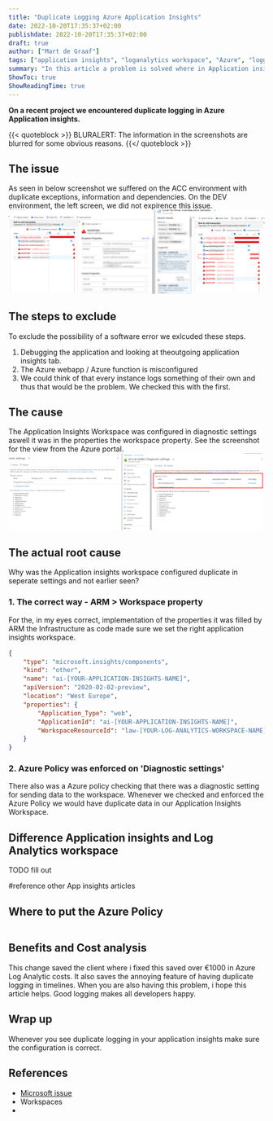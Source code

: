 ```yaml
---
title: "Duplicate Logging Azure Application Insights"
date: 2022-10-20T17:35:37+02:00
publishdate: 2022-10-20T17:35:37+02:00
draft: true
author: ["Mart de Graaf"]
tags: ["application insights", "loganalytics workspace", "Azure", "logging", "monitoring", "problemsolving"]
summary: "In this article a problem is solved where in Application insights we encountered duplicate logging."
ShowToc: true
ShowReadingTime: true
---
```


**On a recent project we encountered duplicate logging in Azure Application insights.**

{{< quoteblock >}}
BLURALERT: The information in the screenshots are blurred for some obvious reasons.
{{</ quoteblock >}}
## The issue
As seen in below screenshot we suffered on the ACC environment with duplicate exceptions, information and dependencies. On the DEV environment, the left screen, we did not expirence this issue.
![Duplicate logging](/images/duplicate-logging.png)

## The steps to exclude

To exclude the possibility of a software error we exlcuded these steps.

1. Debugging the application and looking at theoutgoing application insights tab.
1. The Azure webapp / Azure function is misconfigured
1. We could think of that every instance logs something of their own and thus that would be the problem. We checked this with the first.

## The cause
The Application Insights Workspace was configured in diagnostic settings aswell it was in the properties the workspace property. See the screenshot for the view from the Azure portal.
![Diagnostic settings](/images/diagnostic-settings.png)

## The actual root cause
Why was the Application insights workspace configured duplicate in seperate settings and not earlier seen?
### 1. The correct way - ARM > Workspace property
For the, in my eyes correct, implementation of the properties it was filled by ARM the Infrastructure as code made sure we set the right application insights workspace.

```json {linenos=table}
{
    "type": "microsoft.insights/components",
    "kind": "other",
    "name": "ai-[YOUR-APPLICATION-INSIGHTS-NAME]",
    "apiVersion": "2020-02-02-preview",
    "location": "West Europe",
    "properties": {
        "Application_Type": "web",
        "ApplicationId": "ai-[YOUR-APPLICATION-INSIGHTS-NAME]",
        "WorkspaceResourceId": "law-[YOUR-LOG-ANALYTICS-WORKSPACE-NAME]"
    }
}
```
### 2. Azure Policy was enforced on 'Diagnostic settings'
There also was a Azure policy checking that there was a diagnostic setting for sending data to the workspace. Whenever we checked and enforced the Azure Policy we would have duplicate data in our Application Insights Workspace.

## Difference Application insights and Log Analytics workspace

TODO fill out

#reference other App insights articles


## Where to put the Azure Policy

```json {linenos=table}

```

## Benefits and Cost analysis

This change saved the client where i fixed this saved over &euro;1000 in Azure Log Analytic costs. It also saves the annoying feature of having duplicate logging in timelines. When you are also having this problem, i hope this article helps. Good logging makes all developers happy.

## Wrap up
Whenever you see duplicate logging in your application insights make sure the configuration is correct. 


## References

- [Microsoft issue]()
- Workspaces
- 
